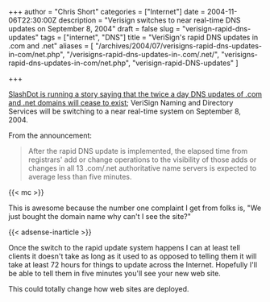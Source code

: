 +++
author = "Chris Short"
categories = ["Internet"]
date = 2004-11-06T22:30:00Z
description = "Verisign switches to near real-time DNS updates on September 8, 2004"
draft = false
slug = "verisign-rapid-dns-updates"
tags = ["internet", "DNS"]
title = "VeriSign's rapid DNS updates in .com and .net"
aliases = [
    "/archives/2004/07/verisigns-rapid-dns-updates-in-com/net.php",
    "/verisigns-rapid-dns-updates-in-.com/.net/",
    "verisigns-rapid-dns-updates-in-com/net.php",
    "verisign-rapid-DNS-updates"
]

+++

[SlashDot is running a story saying that the twice a day DNS updates of .com and .net domains will cease to exist](https://slashdot.org/story/04/07/11/1741225/verisign-speeds-up-dns-updates); VeriSign Naming and Directory Services will be switching to a near real-time system on September 8, 2004.

From the announcement:

> After the rapid DNS update is implemented, the elapsed time from registrars' add or change operations to the visibility of those adds or changes in all 13 .com/.net authoritative name servers is expected to average less than five minutes.

{{< mc >}}

This is awesome because the number one complaint I get from folks is, "We just bought the domain name why can't I see the site?"

{{< adsense-inarticle >}}

Once the switch to the rapid update system happens I can at least tell clients it doesn't take as long as it used to as opposed to telling them it will take at least 72 hours for things to update across the Internet. Hopefully I'll be able to tell them in five minutes you'll see your new web site.

This could totally change how web sites are deployed.